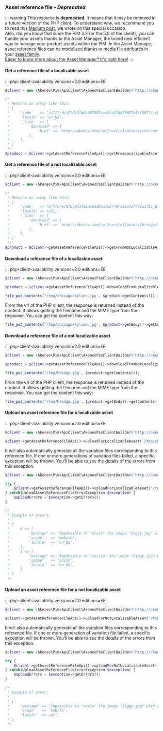 ### Asset reference file _- Deprecated_

::: warning
This resource is **deprecated**. It means that it may be removed in a future version of the PHP client. To understand why, we recommend you to read this [Medium post](https://medium.com/akeneo-labs/between-stability-and-innovation-c2d2dd61a804), we wrote on this special occasion.  
Also, did you know that since the PIM 3.2 (or the 5.0 of the client), you can handle your assets thanks to the Asset Manager, the brand new efficient way to manage your product assets within the PIM. In the Asset Manager, asset reference files can be modelized thanks to [media file attributes](/documentation/asset-manager.html#the-media-file-attribute) in your [asset family](/documentation/asset-manager.html#the-asset-family).  
[Eager to know more about the Asset Manager? It's right here!](/documentation/asset-manager.html#concepts-resources)
:::

#### Get a reference file of a localizable asset
::: php-client-availability versions=2.0 editions=EE

```php
$client = new \Akeneo\Pim\ApiClient\AkeneoPimClientBuilder('http://akeneo.com/')->buildAuthenticatedByPassword('client_id', 'secret', 'admin', 'admin');

/*
 * Returns an array like this:
 * [
 *     'code'   => 'a/7/7/d/a77d13fb0e661587aec8ce81d479627e3ff467f4_chicago_skyline.jpg',
 *     'locale' => 'en_US',
 *     '_link'  => [
 *         'download' => [
 *             'href' => 'http://akeneo.com/api/rest/v1/assets/chicagoskyline/reference-files/en_US/download',
 *         ],
 *     ],
 * ]
 */
$product = $client->getAssetReferenceFileApi()->getFromLocalizableAsset('chicagoskyline', 'en_US');
```

#### Get a reference file of a not localizable asset
::: php-client-availability versions=2.0 editions=EE

```php
$client = new \Akeneo\Pim\ApiClient\AkeneoPimClientBuilder('http://akeneo.com/')->buildAuthenticatedByPassword('client_id', 'secret', 'admin', 'admin');

/*
 * Returns an array like this:
 * [
 *     'code'   => 'b/7/b/e/b7be03a438ace1d9ea782440f735a72fff2a3f3c_bridge.jpg',
 *     'locale' => null,
 *     '_link'  => [
 *         'download' => [
 *             'href' => 'http://akeneo.com/api/rest/v1/assets/bridge/reference-files/no-locale/download',
 *         ],
 *     ],
 * ]
 */
$product = $client->getAssetReferenceFileApi()->getFromNotLocalizableAsset('bridge');
```

#### Download a reference file of a localizable asset
::: php-client-availability versions=2.0 editions=EE

```php
$client = new \Akeneo\Pim\ApiClient\AkeneoPimClientBuilder('http://akeneo.com/')->buildAuthenticatedByPassword('client_id', 'secret', 'admin', 'admin');

$product = $client->getAssetReferenceFileApi()->downloadFromLocalizableAsset('chicagoskyline', 'en_US');

file_put_contents('/tmp/chicagoskyline.jpg', $product->getContents());
```

From the v4 of the PHP client, the response is returned instead of the content. It allows getting the filename and the MIME type from the response.
You can get the content this way:

```php
file_put_contents('/tmp/chicagoskyline.jpg', $product->getBody()->getContents());
```

#### Download a reference file of a not localizable asset
::: php-client-availability versions=2.0 editions=EE

```php
$client = new \Akeneo\Pim\ApiClient\AkeneoPimClientBuilder('http://akeneo.com/')->buildAuthenticatedByPassword('client_id', 'secret', 'admin', 'admin');

$product = $client->getAssetReferenceFileApi()->downloadFromNotLocalizableAsset('bridge');

file_put_contents('/tmp/bridge.jpg', $product->getContents());
```

From the v4 of the PHP client, the response is returned instead of the content. It allows getting the filename and the MIME type from the response.
You can get the content this way:

```php
file_put_contents('/tmp/bridge.jpg', $product->getBody()->getContents());
```

#### Upload an asset reference file for a localizable asset
::: php-client-availability versions=2.0 editions=EE

```php
$client = new \Akeneo\Pim\ApiClient\AkeneoPimClientBuilder('http://akeneo.com/')->buildAuthenticatedByPassword('client_id', 'secret', 'admin', 'admin');

$client->getAssetReferenceFileApi()->uploadForLocalizableAsset('/tmp/chicagoskyline.jpg', 'chicagoskyline', 'en_US');
```

It will also automatically generate all the variation files corresponding to this reference file.
If one or more generations of variation files failed, a specific exception will be thrown.
You'll be able to see the details of the errors from this exception.

```php
$client = new \Akeneo\Pim\ApiClient\AkeneoPimClientBuilder('http://akeneo.com/')->buildAuthenticatedByPassword('client_id', 'secret', 'admin', 'admin');

try {
    $client->getAssetReferenceFileApi()->uploadForLocalizableAsset('/tmp/chicagoskyline.jpg', 'chicagoskyline', 'en_US');
} catch(UploadAssetReferenceFileErrorException $exception) {
    $uploadErrors = $exception->getErrors();
}

/*
 * Example of errors:
 *
 * [
 *     0 => [
 *         'message' => 'Impossible to "scale" the image "Ziggy.jpg" with a width bigger than the original.',
 *         'scope'   => 'mobile',
 *         'locale'  => 'en_US',
 *     ],
 *     1 => [
 *         'message' => 'Impossible to "resize" the image "Ziggy.jpg" with a width bigger than the original.',
 *         'scope'   => 'print',
 *         'locale'  => 'en_US',
 *     ]
 * ]
 */

```

#### Upload an asset reference file for a not localizable asset
::: php-client-availability versions=2.0 editions=EE

```php
$client = new \Akeneo\Pim\ApiClient\AkeneoPimClientBuilder('http://akeneo.com/')->buildAuthenticatedByPassword('client_id', 'secret', 'admin', 'admin');

$client->getAssetReferenceFileApi()->uploadForNotLocalizableAsset('/tmp/bridge.jpg', 'bridge');
```

It will also automatically generate all the variation files corresponding to this reference file.
If one or more generation of variation file failed, a specific exception will be thrown.
You'll be able to see the details of the errors from this exception.

```php
$client = new \Akeneo\Pim\ApiClient\AkeneoPimClientBuilder('http://akeneo.com/')->buildAuthenticatedByPassword('client_id', 'secret', 'admin', 'admin');

try {
    $client->getAssetReferenceFileApi()->uploadForNotLocalizableAsset('/tmp/bridge.jpg', 'bridge');
} catch(UploadAssetReferenceFileErrorException $exception) {
    $uploadErrors = $exception->getErrors();
}

/*
 * Example of error:
 *
 * [
 *     'message' => 'Impossible to "scale" the image "Ziggy.jpg" with a width bigger than the original.',
 *     'scope'   => 'mobile',
 *     'locale'  => null,
 * ]
 */
```
